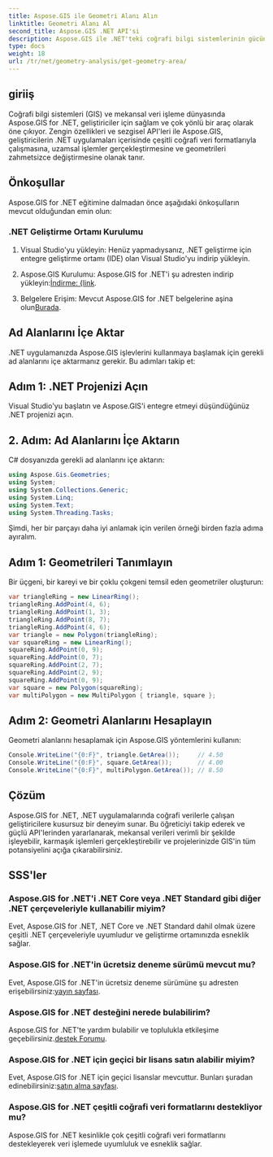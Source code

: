 ```yaml
---
title: Aspose.GIS ile Geometri Alanı Alın
linktitle: Geometri Alanı Al
second_title: Aspose.GIS .NET API'si
description: Aspose.GIS ile .NET'teki coğrafi bilgi sistemlerinin gücünü ortaya çıkarın. Uzamsal işlemleri zahmetsizce gerçekleştirin.
type: docs
weight: 18
url: /tr/net/geometry-analysis/get-geometry-area/
---
```

## giriiş
Coğrafi bilgi sistemleri (GIS) ve mekansal veri işleme dünyasında Aspose.GIS for .NET, geliştiriciler için sağlam ve çok yönlü bir araç olarak öne çıkıyor. Zengin özellikleri ve sezgisel API'leri ile Aspose.GIS, geliştiricilerin .NET uygulamaları içerisinde çeşitli coğrafi veri formatlarıyla çalışmasına, uzamsal işlemler gerçekleştirmesine ve geometrileri zahmetsizce değiştirmesine olanak tanır.
## Önkoşullar
Aspose.GIS for .NET eğitimine dalmadan önce aşağıdaki önkoşulların mevcut olduğundan emin olun:
### .NET Geliştirme Ortamı Kurulumu
1. Visual Studio'yu yükleyin: Henüz yapmadıysanız, .NET geliştirme için entegre geliştirme ortamı (IDE) olan Visual Studio'yu indirip yükleyin.
   
2.  Aspose.GIS Kurulumu: Aspose.GIS for .NET'i şu adresten indirip yükleyin:[İndirme: {link](https://releases.aspose.com/gis/net/).
3. Belgelere Erişim: Mevcut Aspose.GIS for .NET belgelerine aşina olun[Burada](https://reference.aspose.com/gis/net/).

## Ad Alanlarını İçe Aktar
.NET uygulamanızda Aspose.GIS işlevlerini kullanmaya başlamak için gerekli ad alanlarını içe aktarmanız gerekir. Bu adımları takip et:
## Adım 1: .NET Projenizi Açın
Visual Studio'yu başlatın ve Aspose.GIS'i entegre etmeyi düşündüğünüz .NET projenizi açın.
## 2. Adım: Ad Alanlarını İçe Aktarın
C# dosyanızda gerekli ad alanlarını içe aktarın:
```csharp
using Aspose.Gis.Geometries;
using System;
using System.Collections.Generic;
using System.Linq;
using System.Text;
using System.Threading.Tasks;
```

Şimdi, her bir parçayı daha iyi anlamak için verilen örneği birden fazla adıma ayıralım.
## Adım 1: Geometrileri Tanımlayın
Bir üçgeni, bir kareyi ve bir çoklu çokgeni temsil eden geometriler oluşturun:
```csharp
var triangleRing = new LinearRing();
triangleRing.AddPoint(4, 6);
triangleRing.AddPoint(1, 3);
triangleRing.AddPoint(8, 7);
triangleRing.AddPoint(4, 6);
var triangle = new Polygon(triangleRing);
var squareRing = new LinearRing();
squareRing.AddPoint(0, 9);
squareRing.AddPoint(0, 7);
squareRing.AddPoint(2, 7);
squareRing.AddPoint(2, 9);
squareRing.AddPoint(0, 9);
var square = new Polygon(squareRing);
var multiPolygon = new MultiPolygon { triangle, square };
```
## Adım 2: Geometri Alanlarını Hesaplayın
Geometri alanlarını hesaplamak için Aspose.GIS yöntemlerini kullanın:
```csharp
Console.WriteLine("{0:F}", triangle.GetArea());     // 4.50
Console.WriteLine("{0:F}", square.GetArea());       // 4.00
Console.WriteLine("{0:F}", multiPolygon.GetArea()); // 8.50
```

## Çözüm
Aspose.GIS for .NET, .NET uygulamalarında coğrafi verilerle çalışan geliştiricilere kusursuz bir deneyim sunar. Bu öğreticiyi takip ederek ve güçlü API'lerinden yararlanarak, mekansal verileri verimli bir şekilde işleyebilir, karmaşık işlemleri gerçekleştirebilir ve projelerinizde GIS'in tüm potansiyelini açığa çıkarabilirsiniz.
## SSS'ler
### Aspose.GIS for .NET'i .NET Core veya .NET Standard gibi diğer .NET çerçeveleriyle kullanabilir miyim?
Evet, Aspose.GIS for .NET, .NET Core ve .NET Standard dahil olmak üzere çeşitli .NET çerçeveleriyle uyumludur ve geliştirme ortamınızda esneklik sağlar.
### Aspose.GIS for .NET'in ücretsiz deneme sürümü mevcut mu?
 Evet, Aspose.GIS for .NET'in ücretsiz deneme sürümüne şu adresten erişebilirsiniz:[yayın sayfası](https://releases.aspose.com/).
### Aspose.GIS for .NET desteğini nerede bulabilirim?
 Aspose.GIS for .NET'te yardım bulabilir ve toplulukla etkileşime geçebilirsiniz.[destek Forumu](https://forum.aspose.com/c/gis/33).
### Aspose.GIS for .NET için geçici bir lisans satın alabilir miyim?
 Evet, Aspose.GIS for .NET için geçici lisanslar mevcuttur. Bunları şuradan edinebilirsiniz:[satın alma sayfası](https://purchase.aspose.com/temporary-license/).
### Aspose.GIS for .NET çeşitli coğrafi veri formatlarını destekliyor mu?
Aspose.GIS for .NET kesinlikle çok çeşitli coğrafi veri formatlarını destekleyerek veri işlemede uyumluluk ve esneklik sağlar.